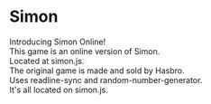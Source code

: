# Simon 
Introducing Simon Online!</br>
This game is an online version of Simon.</br>
Located at simon.js.</br>
The original game is made and sold by Hasbro.</br>
Uses readline-sync and random-number-generator.</br>
It's all located on simon.js.

